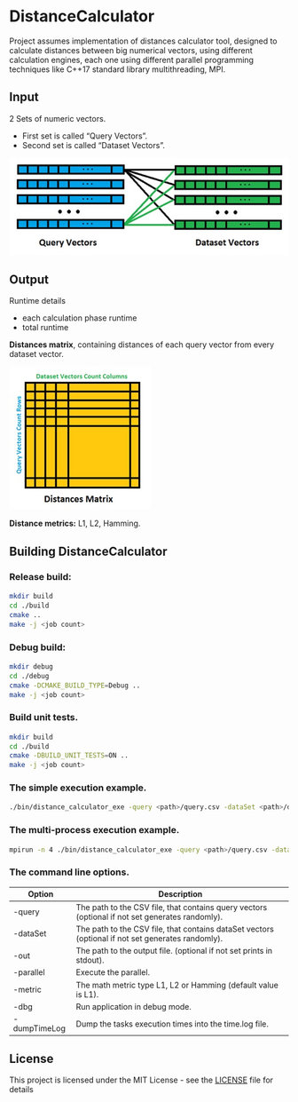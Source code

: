 # DistanceCalculator

Project assumes implementation of distances calculator tool, designed to calculate distances between big numerical vectors, using different calculation engines, each one using different parallel programming techniques like C++17 standard library multithreading, MPI.

## Input

2 Sets of numeric vectors.
* First set is called “Query Vectors”.
* Second set is called “Dataset Vectors”.

![input](images/input.jpg)

## Output

Runtime details
* each calculation phase runtime
* total runtime

**Distances matrix**, containing distances of each query vector from every dataset vector. 

![output](images/output.jpg)

**Distance metrics:** L1, L2, Hamming.


## Building DistanceCalculator

### Release build:

```bash
mkdir build
cd ./build
cmake ..
make -j <job count>
```

### Debug build:

```bash
mkdir debug
cd ./debug
cmake -DCMAKE_BUILD_TYPE=Debug ..
make -j <job count>
```

### Build unit tests.
```bash
mkdir build
cd ./build
cmake -DBUILD_UNIT_TESTS=ON ..
make -j <job count>
```

### The simple execution example.

```bash
./bin/distance_calculator_exe -query <path>/query.csv -dataSet <path>/dataSet.csv -out res.csv -parallel
```

### The multi-process execution example.

```bash
mpirun -n 4 ./bin/distance_calculator_exe -query <path>/query.csv -dataSet <path>/dataSet.csv -out res.csv -parallel
```

### The command line options.

Option | Description
--- | ---
-query | The path to the CSV file, that contains query vectors (optional if not set generates randomly).
-dataSet | The path to the CSV file, that contains dataSet vectors (optional if not set generates randomly).
-out | The path to the output file. (optional if not set prints in stdout).
-parallel | Execute the parallel.
-metric | The math metric type L1, L2 or Hamming (default value is L1).
-dbg | Run application in debug mode.
-dumpTimeLog | Dump the tasks execution times into the time.log file.

## License

This project is licensed under the MIT License - see the [LICENSE](LICENSE) file for details
